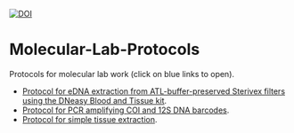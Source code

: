[![DOI](https://zenodo.org/badge/317309701.svg)](https://zenodo.org/badge/latestdoi/317309701)

# Molecular-Lab-Protocols
Protocols for molecular lab work (click on blue links to open).

* [Protocol for eDNA extraction from ATL-buffer-preserved Sterivex filters using the DNeasy Blood and Tissue kit](sterivex-dneasy-extraction.md).
* [Protocol for PCR amplifying COI and 12S DNA barcodes](pcr-dna-barcoding.md).
* [Protocol for simple tissue extraction](simple-tissue-extraction.md).
